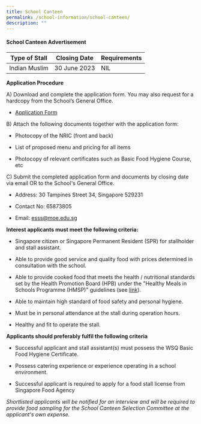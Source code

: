 ```yaml
---
title: School Canteen
permalink: /school-information/school-canteen/
description: ""
---
```

#### School Canteen Advertisement

| Type of Stall | Closing Date | Requirements |
| -------- | -------- | -------- |
| Indian Muslim     | 30 June 2023 | NIL     |

**Application Procedure**

A) Download and complete the application form. You may also request for a hardcopy from the School’s General Office.

* [Application Form]()

B) Attach the following documents together with the application form:

* Photocopy of the NRIC (front and back)

* List of proposed menu and pricing for all items

* Photocopy of relevant certificates such as Basic Food Hygiene Course, etc

C) Submit the completed application form and documents by closing date via email OR to the School's General Office.

* Address: 30 Tampines Street 34, Singapore 529231    

* Contact No: 65873805

* Email: esss@moe.edu.sg

**Interest applicants must meet the following criteria:**

* Singapore citizen or Singapore Permanent Resident (SPR) for stallholder and stall assistant.

* Able to provide good service and quality food with prices determined in consultation with the school.

* Able to provide cooked food that meets the health / nutritional standards set by the Health Promotion Board (HPB) under the "Healthy Meals in Schools Programme (HMSP)" guidelines (see [link](https://www.hpb.gov.sg/schools/school-programmes/healthy-meals-in-schools-programme)).

* Able to maintain high standard of food safety and personal hygiene.

* Must be in personal attendance at the stall during operation hours.

* Healthy and fit to operate the stall.

**Applicants should preferably fulfil the following criteria**

*   Successful applicant and stall assistant(s) must possess the WSQ Basic Food Hygiene Certificate.

* Possess catering experience or experience operating in a school environment.

* Successful applicant is required to apply for a food stall license from Singapore Food Agency

*Shortlisted applicants will be notified for an interview and will be required to provide food sampling for the School Canteen Selection Committee at the applicant's own expense.*